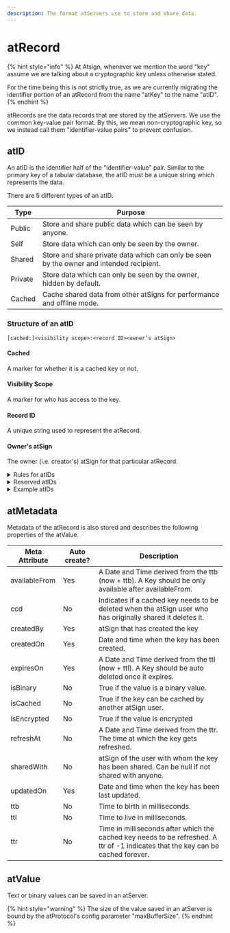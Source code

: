 ```yaml
---
description: The format atServers use to store and share data.
---
```


# atRecord

{% hint style="info" %}
At Atsign, whenever we mention the word "key" assume we are talking about a cryptographic key unless otherwise stated.&#x20;

For the time being this is not strictly true, as we are currently migrating the identifier portion of an atRecord from the name "atKey" to the name "atID".
{% endhint %}

atRecords are the data records that are stored by the atServers. We use the common key-value pair format. By this, we mean non-cryptographic key, so we instead call them "identifier-value pairs" to prevent confusion.

## atID

An atID is the identifier half of the "identifier-value" pair. Similar to the primary key of a tabular database, the atID must be a unique string which represents the data.

There are 5 different types of an atID.

| Type    | Purpose                                                                                  |
| ------- | ---------------------------------------------------------------------------------------- |
| Public  | Store and share public data which can be seen by anyone.                                 |
| Self    | Store data which can only be seen by the owner.                                          |
| Shared  | Store and share private data which can only be seen by the owner and intended recipient. |
| Private | Store data which can only be seen by the owner, hidden by default.                       |
| Cached  | Cache shared data from other atSigns for performance and offline mode.                   |

### Structure of an atID

```
[cached:]<visibility scope>:<record ID><owner’s atSign>
```

#### Cached

A marker for whether it is a cached key or not.

#### Visibility Scope

A marker for who has access to the key.

#### Record ID

A unique string used to represent the atRecord.

#### Owner's atSign

The owner (i.e. creator's) atSign for that particular atRecord.

<details>

<summary>Rules for atIDs</summary>

1. Length of an atID should not be more than 240 characters\
   (a limitation of the current implementation of the atServer, not a protocol limitation)
2. A maximum of 55  7-bit characters for the atSign
3. Allowed characters in an entity are: `[\w._,-"']`
4. Namespace is mandatory in the current implementation of the protocol\
   i.e entity must follow the notation: `<identifier>.<namespace>`
5. Cached atIDs should have a different owner than the current atSign
6. Visibility scope and owner cannot be the same for a shared atID
7. Reserved atIDs cannot be [modified](../sdk/crud-operations.md) or [notified](../sdk/events.md)
8. For newly created atIDs, the owner must match the current atSign



</details>

<details>

<summary>Reserved atIDs</summary>

The following is a list of reserved atIDs which the atServer requires to function.

**Don't** try to delete or overwrite these keys, the atServer cannot function without them.

* `privatekey:at_pkam_privatekey`
* `privatekey:at_pkam_publickey`
* `public:publickey`
* `privatekey:privatekey`
* `shared_key`
* `privatekey:self_encryption_key`
* `signing_privatekey`
* `public:signing_publickey`
* `privatekey:at_secret`
* `privatekey:at_secret_deleted`

</details>

<details>

<summary>Example atIDs</summary>

#### Public atID

`public:location@alice`

#### Private atID

`privatekey:pk1@alice`

#### Shared atID

`@bob:phone@alice`

#### Internal atID

`_latestnotificationid.at_skeleton_app@alice`

#### Cached atID

`cached:@bob:phone@alice`

</details>

## atMetadata

Metadata of the atRecord is also stored and describes the following properties of the atValue.

| **Meta Attribute** | **Auto create?** | **Description**                                                                                                                  |
| ------------------ | ---------------- | -------------------------------------------------------------------------------------------------------------------------------- |
| availableFrom      | Yes              | A Date and Time derived from the ttb (now + ttb). A Key should be only available after availableFrom.                            |
| ccd                | No               | Indicates if a cached key needs to be deleted when the atSign user who has originally shared it deletes it.                      |
| createdBy          | Yes              | atSign that has created the key                                                                                                  |
| createdOn          | Yes              | Date and time when the key has been created.                                                                                     |
| expiresOn          | Yes              | A Date and Time derived from the ttl (now + ttl). A Key should be auto deleted once it expires.                                  |
| isBinary           | No               | True if the value is a binary value.                                                                                             |
| isCached           | No               | True if the key can be cached by another atSign user.                                                                            |
| isEncrypted        | No               | True if the value is encrypted                                                                                                   |
| refreshAt          | No               | A Date and Time derived from the ttr. The time at which the key gets refreshed.                                                  |
| sharedWith         | No               | atSign of the user with whom the key has been shared. Can be null if not shared with anyone.                                     |
| updatedOn          | Yes              | Date and time when the key has been last updated.                                                                                |
| ttb                | No               | Time to birth in milliseconds.                                                                                                   |
| ttl                | No               | Time to live in milliseconds.                                                                                                    |
| ttr                | No               | Time in milliseconds after which the cached key needs to be refreshed. A ttr of -1 indicates that the key can be cached forever. |

## atValue

Text or binary values can be saved in an atServer.&#x20;

{% hint style="warning" %}
The size of the value saved in an atServer is bound by the atProtocol's config parameter "maxBufferSize".
{% endhint %}
